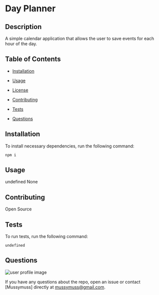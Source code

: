
    
# Day Planner
## Description
A simple calendar application that allows the user to save events for each hour of the day.
        
## Table of Contents
        
* [Installation](#installation)
        
* [Usage](#usage)
        
* [License](#license)
        
* [Contributing](#contributing)
        
* [Tests](#tests)
        
* [Questions](#questions)
        
## Installation
        
To install necessary dependencies, run the following command:
        
```
npm i
```
        
## Usage
undefined
None
        
## Contributing
        
Open Source
## Tests
        
To run tests, run the following command:
        
```
undefined
```
        
## Questions
![user profile image](https://avatars3.githubusercontent.com/u/11791361?v=4)


If you have any questions about the repo, open an issue or contact [Mussymuss] directly at mussymuss@gmail.com.
